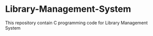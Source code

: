 # Library-Management-System
This repository contain C programming code for Library Management System

